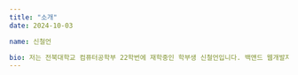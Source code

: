 ```yaml
---
title: "소개"
date: 2024-10-03

name: 신철언

bio: 저는 전북대학교 컴퓨터공학부 22학번에 재학중인 학부생 신철언입니다. 백앤드 웹개발자로 취직하기를 희망합니다. 취미는 옷, 음악감상, 영화감상, 만화감상 입니다.
---
```

